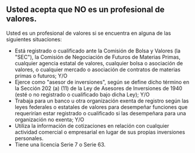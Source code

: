 ## Usted acepta que NO es un profesional de valores.

Usted es un profesional de valores si se encuentra en alguna de las siguientes situaciones:
- Está registrado o cualificado ante la Comisión de Bolsa y Valores (la "SEC"), la Comisión de Negociación de Futuros de Materias Primas, cualquier agencia estatal de valores, cualquier bolsa o asociación de valores, o cualquier mercado o asociación de contratos de materias primas o futuros; Y/O
- Ejerce como "asesor de inversiones", según se define dicho término en la Sección 202 (a) (11) de la Ley de Asesores de Inversiones de 1940 (esté o no registrado o cualificado bajo dicha Ley); Y/O
- Trabaja para un banco u otra organización exenta de registro según las leyes federales o estatales de valores para desempeñar funciones que requerirían estar registrado o cualificado si las desempeñara para una organización no exenta; Y/O
- Utiliza la información de cotizaciones en relación con cualquier actividad comercial o empresarial en lugar de sus propias inversiones personales.
- Tiene una licencia Serie 7 o Serie 63.